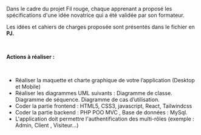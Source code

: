 
<p class="ekeyz-0 jasXoh">Dans le cadre du projet Fil rouge, chaque apprenant a proposé les spécifications d'une idée novatrice qui a été validée par son formateur.</p>
<p class="ekeyz-0 jasXoh">Les idées et cahiers de charges proposée sont présentés dans le fichier en <b>PJ.</b></p>
<p class="ekeyz-0 jasXoh">​</p>
<p class="ekeyz-0 jasXoh"><b>Actions à réaliser :</b></p>
<p class="ekeyz-0 jasXoh">​</p>
<ul class="ekeyz-0 kxmj7s-0 jWuork ccbvZr">
<li>Réaliser la maquette et charte graphique de votre l’application (Desktop et Mobile)</li>
<li>Réaliser les diagrammes UML suivants : Diagramme de classe. Diagramme de séquence. Diagramme de cas d’utilisation.</li>
<li>Coder la partie frontend : HTML5, CSS3, javascript, React, Tailwindcss</li>
<li>Coder la partie backend : PHP POO MVC , Base de données : MySql.</li>
<li>L'application doit permettre l'authentification des multi-rôles (exemple : Admin, Client , Visiteur...)</li>
</ul>
